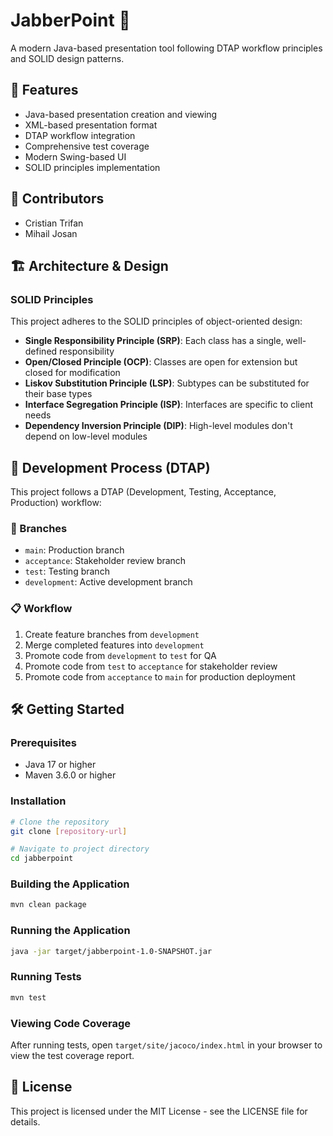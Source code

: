 # JabberPoint 🎯

A modern Java-based presentation tool following DTAP workflow principles and SOLID design patterns.

## 🚀 Features
- Java-based presentation creation and viewing
- XML-based presentation format
- DTAP workflow integration
- Comprehensive test coverage
- Modern Swing-based UI
- SOLID principles implementation

## 👥 Contributors
- Cristian Trifan
- Mihail Josan

## 🏗️ Architecture & Design

### SOLID Principles
This project adheres to the SOLID principles of object-oriented design:

- **Single Responsibility Principle (SRP)**: Each class has a single, well-defined responsibility
- **Open/Closed Principle (OCP)**: Classes are open for extension but closed for modification
- **Liskov Substitution Principle (LSP)**: Subtypes can be substituted for their base types
- **Interface Segregation Principle (ISP)**: Interfaces are specific to client needs
- **Dependency Inversion Principle (DIP)**: High-level modules don't depend on low-level modules

## 🔄 Development Process (DTAP)

This project follows a DTAP (Development, Testing, Acceptance, Production) workflow:

### 🌿 Branches
- `main`: Production branch
- `acceptance`: Stakeholder review branch
- `test`: Testing branch
- `development`: Active development branch

### 📋 Workflow
1. Create feature branches from `development`
2. Merge completed features into `development`
3. Promote code from `development` to `test` for QA
4. Promote code from `test` to `acceptance` for stakeholder review
5. Promote code from `acceptance` to `main` for production deployment

## 🛠️ Getting Started

### Prerequisites
- Java 17 or higher
- Maven 3.6.0 or higher

### Installation
```bash
# Clone the repository
git clone [repository-url]

# Navigate to project directory
cd jabberpoint
```

### Building the Application
```bash
mvn clean package
```

### Running the Application
```bash
java -jar target/jabberpoint-1.0-SNAPSHOT.jar
```

### Running Tests
```bash
mvn test
```

### Viewing Code Coverage
After running tests, open `target/site/jacoco/index.html` in your browser to view the test coverage report.

## 📝 License
This project is licensed under the MIT License - see the LICENSE file for details.
